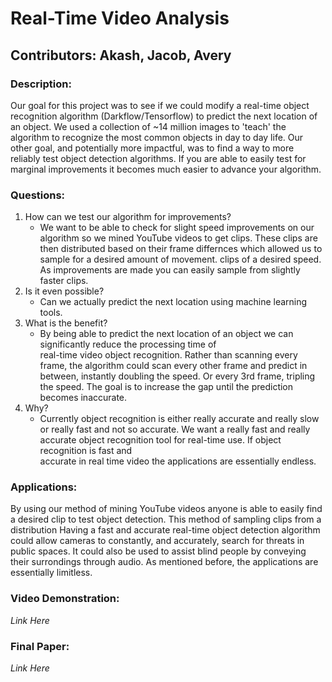 # Real-Time Video Analysis  

## Contributors: Akash, Jacob, Avery  

### Description:  
Our goal for this project was to see if we could modify a real-time object recognition algorithm (Darkflow/Tensorflow) 
to predict the next location of an object. We used a collection of ~14 million images to 'teach' the
algorithm to recognize the most common objects in day to day life. Our other goal, and potentially more impactful, was to 
find a way to more reliably test object detection algorithms. If you are able to easily test for marginal improvements it
becomes much easier to advance your algorithm.

### Questions:  
1. How can we test our algorithm for improvements?
    * We want to be able to check for slight speed improvements on our algorithm so we mined YouTube videos to get clips. These clips are then distributed based on their frame differnces which allowed us to sample for a desired amount of movement.
    clips of a desired speed. As improvements are made you can easily sample from slightly faster clips.
1. Is it even possible?  
    * Can we actually predict the next location using machine learning tools.  
2. What is the benefit?  
    * By being able to predict the next location of an object we can significantly reduce the processing time of  
    real-time video object recognition. Rather than scanning every frame, the algorithm could scan every other frame and predict
    in between, instantly doubling the speed. Or every 3rd frame, tripling the speed. The goal is to increase the gap until the prediction     becomes inaccurate.
3. Why?
    * Currently object recognition is either really accurate and really slow or really fast and not so accurate. 
    We want a really fast and really accurate object recognition tool for real-time use. If object recognition is fast and  
    accurate in real time video the applications are essentially endless.  
    
### Applications:  
By using our method of mining YouTube videos anyone is able to easily find a desired clip to test object detection. This method of sampling clips from a distribution Having a fast and accurate real-time object detection algorithm could allow cameras to constantly, and accurately,
search for threats in public spaces. It could also be used to assist blind people by conveying their surrondings through audio.
As mentioned before, the applications are essentially limitless.  

### Video Demonstration:  
*Link Here*  

### Final Paper:  
*Link Here*

